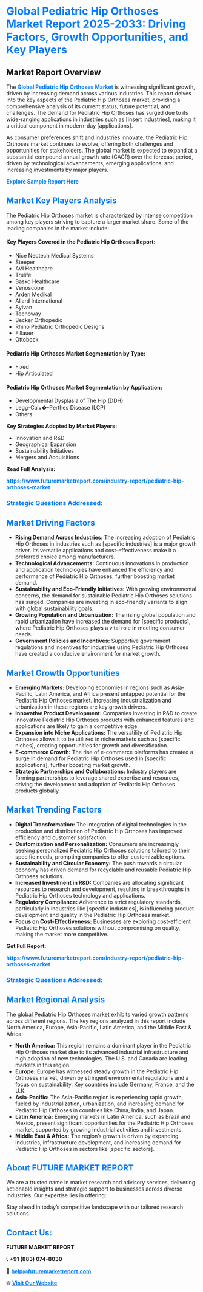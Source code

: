 <h1 style="color: #007BFF;">Global Pediatric Hip Orthoses Market Report 2025-2033: Driving Factors, Growth Opportunities, and Key Players</h1>

<section id="overview">
<h2>Market Report Overview</h2>
<p>The <a href="https://www.futuremarketreport.com/industry-report/pediatric-hip-orthoses-market" style="color: #007BFF; text-decoration: none;"><strong>Global Pediatric Hip Orthoses Market</strong></a> is witnessing significant growth, driven by increasing demand across various industries. This report delves into the key aspects of the Pediatric Hip Orthoses market, providing a comprehensive analysis of its current status, future potential, and challenges. The demand for Pediatric Hip Orthoses has surged due to its wide-ranging applications in industries such as [insert industries], making it a critical component in modern-day [applications].</p>
<p>As consumer preferences shift and industries innovate, the Pediatric Hip Orthoses market continues to evolve, offering both challenges and opportunities for stakeholders. The global market is expected to expand at a substantial compound annual growth rate (CAGR) over the forecast period, driven by technological advancements, emerging applications, and increasing investments by major players.</p>
</section>

<section id="overview">
<p><a href="https://www.futuremarketreport.com/request-sample/reportId=78720" style="color: #007BFF; text-decoration: none;"><strong>Explore Sample Report Here</strong></a></p>
</section>

<section id="key-players">
<h2 style="color: #007BFF;">Market Key Players Analysis</h2>
<p>The Pediatric Hip Orthoses market is characterized by intense competition among key players striving to capture a larger market share. Some of the leading companies in the market include:</p>
<h4>Key Players Covered in the Pediatric Hip Orthoses Report:</h4>
<ul><li>Nice Neotech Medical Systems</li><li>Steeper</li><li>AVI Healthcare</li><li>Trulife</li><li>Basko Healthcare</li><li>Venoscope</li><li>Arden Medikal</li><li>Allard International</li><li>Sylvan</li><li>Tecnoway</li><li>Becker Orthopedic</li><li>Rhino Pediatric Orthopedic Designs</li><li>Fillauer</li><li>Ottobock</li></ul>
<h4>Pediatric Hip Orthoses Market Segmentation by Type:</h4>
<ul><li>Fixed</li><li>Hip Articulated</li></ul>

<h4>Pediatric Hip Orthoses Market Segmentation by Application:</h4>
<ul><li>Developmental Dysplasia of The Hip (DDH)</li><li>Legg-Calv�-Perthes Disease (LCP)</li><li>Others</li></ul>
<p><strong>Key Strategies Adopted by Market Players:</strong></p>
<ul>
<li>Innovation and R&D</li>
<li>Geographical Expansion</li>
<li>Sustainability Initiatives</li>
<li>Mergers and Acquisitions</li>
</ul>
</section>

<section>
<p><strong>Read Full Analysis: </strong></p><a href="https://www.futuremarketreport.com/industry-report/pediatric-hip-orthoses-market" style="color: #007BFF; text-decoration: none;"><strong>https://www.futuremarketreport.com/industry-report/pediatric-hip-orthoses-market</strong></a>
<h3 style="color: #007BFF;">Strategic Questions Addressed:</h3>
</section>

<section id="driving-factors">
<h2 style="color: #007BFF;">Market Driving Factors</h2>
<ul>
<li><strong>Rising Demand Across Industries:</strong> The increasing adoption of Pediatric Hip Orthoses in industries such as [specific industries] is a major growth driver. Its versatile applications and cost-effectiveness make it a preferred choice among manufacturers.</li>
<li><strong>Technological Advancements:</strong> Continuous innovations in production and application technologies have enhanced the efficiency and performance of Pediatric Hip Orthoses, further boosting market demand.</li>
<li><strong>Sustainability and Eco-Friendly Initiatives:</strong> With growing environmental concerns, the demand for sustainable Pediatric Hip Orthoses solutions has surged. Companies are investing in eco-friendly variants to align with global sustainability goals.</li>
<li><strong>Growing Population and Urbanization:</strong> The rising global population and rapid urbanization have increased the demand for [specific products], where Pediatric Hip Orthoses plays a vital role in meeting consumer needs.</li>
<li><strong>Government Policies and Incentives:</strong> Supportive government regulations and incentives for industries using Pediatric Hip Orthoses have created a conducive environment for market growth.</li>
</ul>
</section>

<section id="growth-opportunities">
<h2 style="color: #007BFF;">Market Growth Opportunities</h2>
<ul>
<li><strong>Emerging Markets:</strong> Developing economies in regions such as Asia-Pacific, Latin America, and Africa present untapped potential for the Pediatric Hip Orthoses market. Increasing industrialization and urbanization in these regions are key growth drivers.</li>
<li><strong>Innovative Product Development:</strong> Companies investing in R&D to create innovative Pediatric Hip Orthoses products with enhanced features and applications are likely to gain a competitive edge.</li>
<li><strong>Expansion into Niche Applications:</strong> The versatility of Pediatric Hip Orthoses allows it to be utilized in niche markets such as [specific niches], creating opportunities for growth and diversification.</li>
<li><strong>E-commerce Growth:</strong> The rise of e-commerce platforms has created a surge in demand for Pediatric Hip Orthoses used in [specific applications], further boosting market growth.</li>
<li><strong>Strategic Partnerships and Collaborations:</strong> Industry players are forming partnerships to leverage shared expertise and resources, driving the development and adoption of Pediatric Hip Orthoses products globally.</li>
</ul>
</section>

<section id="trending-factors">
<h2 style="color: #007BFF;">Market Trending Factors</h2>
<ul>
<li><strong>Digital Transformation:</strong> The integration of digital technologies in the production and distribution of Pediatric Hip Orthoses has improved efficiency and customer satisfaction.</li>
<li><strong>Customization and Personalization:</strong> Consumers are increasingly seeking personalized Pediatric Hip Orthoses solutions tailored to their specific needs, prompting companies to offer customizable options.</li>
<li><strong>Sustainability and Circular Economy:</strong> The push towards a circular economy has driven demand for recyclable and reusable Pediatric Hip Orthoses solutions.</li>
<li><strong>Increased Investment in R&D:</strong> Companies are allocating significant resources to research and development, resulting in breakthroughs in Pediatric Hip Orthoses technology and applications.</li>
<li><strong>Regulatory Compliance:</strong> Adherence to strict regulatory standards, particularly in industries like [specific industries], is influencing product development and quality in the Pediatric Hip Orthoses market.</li>
<li><strong>Focus on Cost-Effectiveness:</strong> Businesses are exploring cost-efficient Pediatric Hip Orthoses solutions without compromising on quality, making the market more competitive.</li>
</ul>
</section>

<section>
<p><strong>Get Full Report: </strong></p><a href="https://www.futuremarketreport.com/industry-report/pediatric-hip-orthoses-market" style="color: #007BFF; text-decoration: none;"><strong>https://www.futuremarketreport.com/industry-report/pediatric-hip-orthoses-market</strong></a>
<h3 style="color: #007BFF;">Strategic Questions Addressed:</h3>
</section>


<section id="regional-analysis">
<h2 style="color: #007BFF;">Market Regional Analysis</h2>
<p>The global Pediatric Hip Orthoses market exhibits varied growth patterns across different regions. The key regions analyzed in this report include North America, Europe, Asia-Pacific, Latin America, and the Middle East & Africa:</p>
<ul>
<li><strong>North America:</strong> This region remains a dominant player in the Pediatric Hip Orthoses market due to its advanced industrial infrastructure and high adoption of new technologies. The U.S. and Canada are leading markets in this region.</li>
<li><strong>Europe:</strong> Europe has witnessed steady growth in the Pediatric Hip Orthoses market, driven by stringent environmental regulations and a focus on sustainability. Key countries include Germany, France, and the U.K.</li>
<li><strong>Asia-Pacific:</strong> The Asia-Pacific region is experiencing rapid growth, fueled by industrialization, urbanization, and increasing demand for Pediatric Hip Orthoses in countries like China, India, and Japan.</li>
<li><strong>Latin America:</strong> Emerging markets in Latin America, such as Brazil and Mexico, present significant opportunities for the Pediatric Hip Orthoses market, supported by growing industrial activities and investments.</li>
<li><strong>Middle East & Africa:</strong> The region’s growth is driven by expanding industries, infrastructure development, and increasing demand for Pediatric Hip Orthoses in sectors like [specific sectors].</li>
</ul>
</section>

<footer>
<h2 style="color: #007BFF;">About FUTURE MARKET REPORT</h2>
<p>We are a trusted name in market research and advisory services, delivering actionable insights and strategic support to businesses across diverse industries. Our expertise lies in offering:</p>

<p>Stay ahead in today’s competitive landscape with our tailored research solutions.</p>

<h2 style="color: #007BFF;">Contact Us:</h2>
<p><strong>FUTURE MARKET REPORT</strong></p>
<p>📞 <strong>+91 (883) 074-8030</strong></p>
<p>📧 <strong><a href="mailto:help@futuremarketreport.com" style="color: #007BFF;">help@futuremarketreport.com</a></strong></p>
<p>🌐 <strong><a href="https://www.futuremarketreport.com/" style="color: #007BFF;">Visit Our Website</a></strong></p>
</footer>